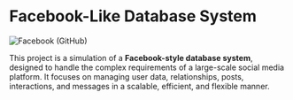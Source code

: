 # **Facebook-Like Database System**

![Facebook (GitHub)](https://github.com/user-attachments/assets/d2e97946-212d-4e64-8284-4633d13a004b)

This project is a simulation of a **Facebook-style database system**, designed to handle the complex requirements of a large-scale social media platform. It focuses on managing user data, relationships, posts, interactions, and messages in a scalable, efficient, and flexible manner.
